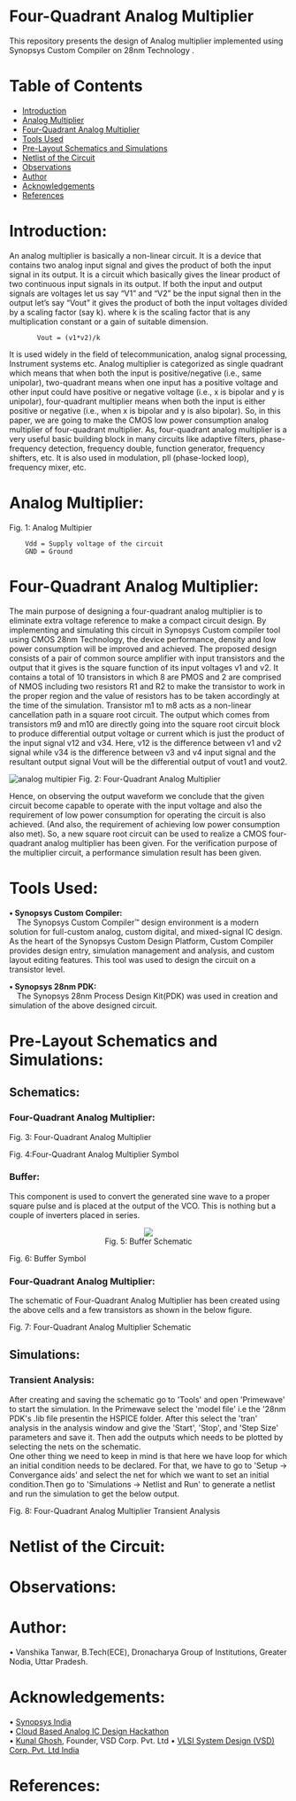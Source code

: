 # Four-Quadrant Analog Multiplier
This repository presents the design of Analog multiplier implemented using Synopsys Custom Compiler on 28nm Technology .

# Table of Contents
 * [Introduction](#Introduction)
 * [Analog Multiplier](#Analog-Multiplier)
 * [Four-Quadrant Analog Multiplier](#Four-Quadrant-Analog-Multiplier)
 * [Tools Used](#Tools-Used)
 * [Pre-Layout Schematics and Simulations](#Pre-Layout-Schematics-and-Simulations)
 * [Netlist of the Circuit](#Netlist-of-the-Circuit)
 * [Observations](#Observations)
 * [Author](#Author)
 * [Acknowledgements](#Acknowledgements)
 * [References](#References)


# Introduction:

An analog multiplier is basically a non-linear circuit. It is a device that contains two analog input signal and gives the product of both the input signal in its output. It is a circuit which basically gives the linear product of two continuous input signals in its output. If both the input and output signals are voltages let us say “V1” and “V2” be the input signal then in the output let’s say “Vout” it gives the product of both the input voltages divided by a scaling factor (say k). where k is the scaling factor that is any multiplication constant or a gain of suitable dimension.


           Vout = (v1*v2)/k

It is used widely in the field of telecommunication, analog signal processing, Instrument systems etc. Analog multiplier is categorized as single quadrant which means that when both the input is positive/negative (i.e., same unipolar), two-quadrant means when one input has a positive voltage and other input could have positive or negative voltage (i.e., x is bipolar and y is unipolar), four-quadrant multiplier means when both the input is either positive or negative (i.e., when x is bipolar and y is also bipolar). 
So, in this paper, we are going to make the CMOS low power consumption analog multiplier of four-quadrant multiplier. As, four-quadrant analog multiplier is a very useful basic building block in many circuits like adaptive filters, phase-frequency detection, frequency double, function generator, frequency shifters, etc. It is also used in modulation, pll (phase-locked loop), frequency mixer, etc.

# Analog Multiplier:

<p align="center">
  

  Fig. 1: Analog Multipier 
</p>



	   	Vdd = Supply voltage of the circuit
	   	GND = Ground


# Four-Quadrant Analog Multiplier:

The main purpose of designing a four-quadrant analog multiplier is to eliminate extra voltage reference to make a compact circuit design. By implementing and simulating this circuit in Synopsys Custom compiler tool using CMOS 28nm Technology, the device performance, density and low power consumption will be improved and achieved. The proposed design consists of a pair of common source amplifier with input transistors and the output that it gives is the square function of its input voltages v1 and v2. It contains a total of 10 transistors in which 8 are PMOS and 2 are comprised of NMOS including two resistors R1 and R2 to make the transistor to work in the proper region and the value of resistors has to be taken accordingly at the time of the simulation.  Transistor m1 to m8 acts as a non-linear cancellation path in a square root circuit. The output which comes from transistors m9 and m10 are directly going into the square root circuit block to produce differential output voltage or current which is just the product of the input signal v12 and v34. Here, v12 is the difference between v1 and v2 signal while v34 is the difference between v3 and v4 input signal and the resultant output signal Vout will be the differential output of vout1 and vout2. 

<p align="center">
	
 ![analog multipier](https://user-images.githubusercontent.com/90523478/155011823-c72c46ea-1cf8-4c27-8211-9dcab0887217.jpg)
  Fig. 2: Four-Quadrant Analog Multiplier
	
</p>
<p>
Hence, on observing the output waveform we conclude that the given circuit become capable to operate with the input voltage and also the requirement of low power consumption for operating the circuit is also achieved.  (And also, the requirement of achieving low power consumption also met). So, a new square root circuit can be used to realize a CMOS four-quadrant analog multiplier has been given. For the verification purpose of the multiplier circuit, a performance simulation result has been given.

# Tools Used:

<b>• Synopsys Custom Compiler:</b></br>
&emsp;The Synopsys Custom Compiler™ design environment is a modern solution for full-custom analog, custom digital, and mixed-signal IC design. As the heart of the Synopsys Custom Design Platform, Custom Compiler provides design entry, simulation management and analysis, and custom layout editing features. This tool was used to design the circuit on a transistor level.

<b>• Synopsys 28nm PDK:</b></br>
&emsp;The Synopsys 28nm Process Design Kit(PDK) was used in creation and simulation of the above designed circuit.

# Pre-Layout Schematics and Simulations:

## Schematics:

### Four-Quadrant Analog Multiplier:


<p align="center">
  
  Fig. 3: Four-Quadrant Analog Multiplier
</p>
<p align="center">
  
  Fig. 4:Four-Quadrant Analog Multiplier Symbol
</p>

### Buffer:
This component is used to convert the generated sine wave to a proper square pulse and is placed at the output of the VCO. This is nothing but a couple of inverters placed in series. 
<p align="center">
  <img src="Images/buffer_schematic.png"></br>
  Fig. 5: Buffer Schematic
</p>
<p align="center">
 
  Fig. 6: Buffer Symbol
</p>

### Four-Quadrant Analog Multiplier:
The schematic of Four-Quadrant Analog Multiplier has been created using the above cells and a few transistors as shown in the below figure.
<p align="center">
  
  Fig. 7: Four-Quadrant Analog Multiplier Schematic
</p>

## Simulations:
### Transient Analysis:
After creating and saving the schematic go to 'Tools' and open 'Primewave' to start the simulation. In the Primewave select the 'model file' i.e the '28nm PDK's .lib file presentin the HSPICE folder. After this select the 'tran' analysis in the analysis window and give the 'Start', 'Stop', and 'Step Size' parameters and save it. Then add the outputs which needs to be plotted by selecting the nets on the schematic.</br>
One other thing we need to keep in mind is that here we have loop for which an initial condition needs to be declared. For that, we have to go to 'Setup -> Convergance aids' and select the net for which we want to set an initial condition.Then go to 'Simulations -> Netlist and Run' to generate a netlist and run the simulation to get the below output.
<p align="center">
  
  Fig. 8: Four-Quadrant Analog Multiplier Transient Analysis
</p>

# Netlist of the Circuit:


# Observations:


# Author:
• Vanshika Tanwar, B.Tech(ECE), Dronacharya Group of Institutions, Greater Nodia, Uttar Pradesh.

# Acknowledgements:
• <a href='https://www.synopsys.com/'>Synopsys India</a></br>
• <a href='https://www.iith.ac.in/events/2022/02/15/Cloud-Based-Analog-IC-Design-Hackathon/'>Cloud Based Analog IC Design Hackathon</a></br>
• [Kunal Ghosh](https://github.com/kunalg123), Founder, VSD Corp. Pvt. Ltd
• <a href='https://www.vlsisystemdesign.com/'>VLSI System Design (VSD) Corp. Pvt. Ltd India</a></br>

# References:
